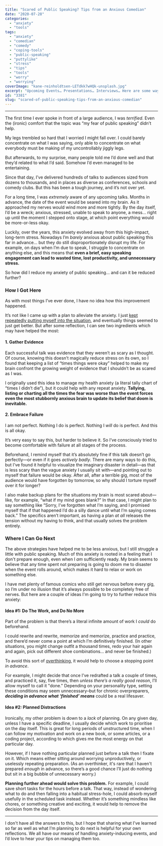 ```yaml
---
title: "Scared of Public Speaking? Tips from an Anxious Comedian"
date: "2020-07-28"
categories: 
  - "anxiety"
  - "tools"
tags: 
  - "anxiety"
  - "comedian"
  - "comedy"
  - "coping-tools"
  - "public-speaking"
  - "puttylike"
  - "stress"
  - "tips"
  - "tools"
  - "worry"
  - "worrying"
coverImage: "kane-reinholdtsen-LETdkk7wHQk-unsplash.jpg"
excerpt: "Upcoming Events… Presentations… Interviews… Here are some ways to work with the anxiety."
id: "3381"
slug: "scared-of-public-speaking-tips-from-an-anxious-comedian"
---
```


* * *

The first time I ever spoke in front of a large audience, I was _terrified_. Even the (ironic) comfort that the topic was “my fear of public speaking” didn’t help.

<!--more-->

My legs trembled so hard that I worried I might fall over. I could barely concentrate on what I was saying, only able to concentrate on what everybody must be making of my uncontrollably jiggly legs.

But afterwards, to my surprise, many people told me I’d done well and that they’d related to what I’d said. Somehow I’d even managed to be entertaining.

Since that day, I’ve delivered hundreds of talks to audiences sized from dozens to thousands, and in places as diverse as conferences, schools and comedy clubs. But this has been a tough journey, and it’s not over yet.

For a long time, I was _extremely_ aware of any upcoming talks. Months in advance, the date of the event would be seared into my brain. As it approached my nerves would wind more and more tightly. By the day itself, I’d be a wreck; anxious, stressed, unable to speak to anyone, a mess… right up until the moment I stepped onto stage, at which point everything would be more-or-less okay.

Luckily, over the years, this anxiety evolved away from this high-impact, long-term stress. Nowadays I’m _barely_ anxious about public speaking this far in advance... but they do still disproportionately disrupt my life. For example, on days when I’m due to speak, I struggle to concentrate on anything else, and this means that **even a brief, easy speaking engagement can lead to wasted time, lost productivity, and unnecessary stress.**

So how did I reduce my anxiety of public speaking... and can it be reduced further?

### How I Got Here

As with most things I’ve ever done, I have no idea how this improvement happened.

It’s not like I came up with a plan to alleviate the anxiety. I just [kept repeatedly putting myself into the situation](https://puttylike.com/you-might-as-well-do-the-thing-how-to-make-decisions-while-anxious/), and eventually things seemed to just get better. But after some reflection, I can see two ingredients which may have helped the most:

#### 1\. Gather Evidence

Each successful talk was evidence that they weren’t as scary as I thought. Of course, knowing this doesn’t magically reduce stress on its own, so I found that keeping a list of “times things were okay” helped to make my brain confront the growing weight of evidence that I shouldn’t be as scared as I was.

I originally used this idea to manage my health anxiety (a literal tally chart of “times I didn’t die”), but it could help with any repeat anxiety. **Tallying, listing or charting all the times the fear was worse than the event forces even the most stubbornly anxious brain to update its belief that doom is inevitable.**

#### 2\. Embrace Failure

I am not perfect. Nothing I do is perfect. Nothing I _will_ do is perfect. And this is all okay.

It’s very easy to say this, but harder to believe it. So I’ve consciously tried to become comfortable with failure at all stages of the process.

Beforehand, I remind myself that it’s absolutely fine if this talk doesn’t go perfectly—or even if it goes _actively badly_. There are many ways to do this, but I’ve found it helpful to visualize the imaginary disaster in detail—as that is less scary than the vague anxiety I usually sit with—and pointing out to myself that failure would be okay. After all, after a terrible gig, most of the audience would have forgotten by tomorrow, so why should I torture myself over it for longer?

I also make backup plans for the situations my brain is most scared about—like, for example, “what if my mind goes blank?” In that case, I might plan to say something like “Sorry, I’ve forgotten what I’m saying, and I promised myself that if that happened I’d do a silly dance until what I’m saying comes back.” The specifics aren’t important, as having a plan _at all_ releases the tension without my having to think, and that usually solves the problem entirely.

### Where I Can Go Next

The above strategies have helped me to be less anxious, but I still struggle a little with public speaking. Much of this anxiety is rooted in a feeling that I don't prepare enough, even when I _am_ sufficiently ready. My brain seems to believe that any time spent not preparing is going to doom me to disaster when the event rolls around, which makes it hard to relax or work on something else.

I have met plenty of famous comics who still get nervous before every gig, so I’m under no illusion that it’s always possible to be completely free of nerves. But here are a couple of ideas I'm going to try to further reduce this anxiety:

#### Idea #1: Do The Work, and Do No More

Part of the problem is that there’s a literal infinite amount of work I _could_ do beforehand.

I could rewrite and rewrite, memorize and memorize, practice and practice, and there’d never come a point at which I’m definitively finished. (In other situations, you might change outfit a thousand times, redo your hair again and again, pick out different shoe combinations… and never be finished.) 

To avoid this sort of [overthinking](https://puttylike.com/do-you-plan-ruminate-worry-poke-prod-and-fumble-how-to-stop-overanalyzing-your-projects/), it would help to choose a stopping point _in advance_.

For example, I might decide that once I’ve redrafted a talk a couple of times, and practiced it, say, five times, then _unless there’s a really good reason_, I’ll allow myself to call it "done." Depending on your personality type, setting these conditions may seem unnecessary–but for chronic overpreparers, **_deciding in advance what ‘finished’ means_** could be a real lifesaver.

#### Idea #2: Planned Distractions

Ironically, my other problem is down to a _lack_ of planning. On any given day, unless I have a specific deadline, I usually decide which work to prioritise on the day itself. This is great for long periods of unstructured time, when I can follow my motivation and work on a new book, or some articles, or a coding project, according to which gives me the most energy on that particular day.

However, if I have nothing particular planned just before a talk then I fixate on it. Which means either sitting around worrying unproductively, or uselessly repeating preparation. (As an overthinker, it's rare that I haven't prepared _enough_ in advance, so there’s a good chance I’ll just do nothing but sit in a big bubble of unnecessary worry.)

**Planning further ahead would solve this problem.** For example, I could save short tasks for the hours before a talk. That way, instead of wondering what to do and then falling into a habitual stress-hole, I could absorb myself usefully in the scheduled task instead. Whether it’s something mindless like chores, or something creative and exciting, it would help to remove the decision from the day itself.

* * *

I don't have all the answers to this, but I hope that sharing what I’ve learned so far as well as what I’m planning to do next is helpful for your own reflections. We all have our means of handling anxiety-inducing events, and I’d love to hear your tips on managing them too.
